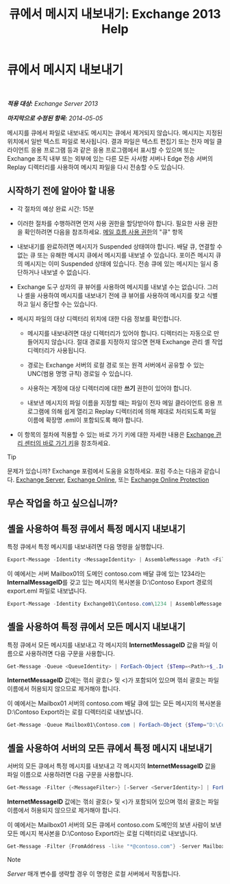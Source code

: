﻿---
title: '큐에서 메시지 내보내기: Exchange 2013 Help'
TOCTitle: 큐에서 메시지 내보내기
ms:assetid: 688b342c-f380-4fe0-afce-7e38cf490627
ms:mtpsurl: https://technet.microsoft.com/ko-kr/library/Aa998625(v=EXCHG.150)
ms:contentKeyID: 51407709
ms.date: 05/22/2018
mtps_version: v=EXCHG.150
ms.translationtype: MT
---

# 큐에서 메시지 내보내기

 

_**적용 대상:** Exchange Server 2013_

_**마지막으로 수정된 항목:** 2014-05-05_

메시지를 큐에서 파일로 내보내도 메시지는 큐에서 제거되지 않습니다. 메시지는 지정된 위치에서 일반 텍스트 파일로 복사됩니다. 결과 파일은 텍스트 편집기 또는 전자 메일 클라이언트 응용 프로그램 등과 같은 응용 프로그램에서 표시할 수 있으며 또는 Exchange 조직 내부 또는 외부에 있는 다른 모든 사서함 서버나 Edge 전송 서버의 Replay 디렉터리를 사용하여 메시지 파일을 다시 전송할 수도 있습니다.

## 시작하기 전에 알아야 할 내용

  - 각 절차의 예상 완료 시간: 15분

  - 이러한 절차를 수행하려면 먼저 사용 권한을 할당받아야 합니다. 필요한 사용 권한을 확인하려면 다음을 참조하세요. [메일 흐름 사용 권한](mail-flow-permissions-exchange-2013-help.md)의 "큐" 항목

  - 내보내기를 완료하려면 메시지가 Suspended 상태여야 합니다. 배달 큐, 연결할 수 없는 큐 또는 유해한 메시지 큐에서 메시지를 내보낼 수 있습니다. 포이즌 메시지 큐의 메시지는 이미 Suspended 상태에 있습니다. 전송 큐에 있는 메시지는 일시 중단하거나 내보낼 수 없습니다.

  - Exchange 도구 상자의 큐 뷰어를 사용하여 메시지를 내보낼 수는 없습니다. 그러나 셸을 사용하여 메시지를 내보내기 전에 큐 뷰어를 사용하여 메시지를 찾고 식별하고 일시 중단할 수는 있습니다.

  - 메시지 파일의 대상 디렉터리 위치에 대한 다음 정보를 확인합니다.
    
      - 메시지를 내보내려면 대상 디렉터리가 있어야 합니다. 디렉터리는 자동으로 만들어지지 않습니다. 절대 경로를 지정하지 않으면 현재 Exchange 관리 셸 작업 디렉터리가 사용됩니다.
    
      - 경로는 Exchange 서버의 로컬 경로 또는 원격 서버에서 공유할 수 있는 UNC(범용 명명 규칙) 경로일 수 있습니다.
    
      - 사용하는 계정에 대상 디렉터리에 대한 **쓰기** 권한이 있어야 합니다.
    
      - 내보낸 메시지의 파일 이름을 지정할 때는 파일이 전자 메일 클라이언트 응용 프로그램에 의해 쉽게 열리고 Replay 디렉터리에 의해 제대로 처리되도록 파일 이름에 확장명 .eml이 포함되도록 해야 합니다.

  - 이 항목의 절차에 적용할 수 있는 바로 가기 키에 대한 자세한 내용은 [Exchange 관리 센터의 바로 가기 키](keyboard-shortcuts-in-the-exchange-admin-center-exchange-online-protection-help.md)을 참조하세요.


> [!TIP]
> 문제가 있습니까? Exchange 포럼에서 도움을 요청하세요. 포럼 주소는 다음과 같습니다. <A href="https://go.microsoft.com/fwlink/p/?linkid=60612">Exchange Server</A>, <A href="https://go.microsoft.com/fwlink/p/?linkid=267542">Exchange Online</A>, 또는 <A href="https://go.microsoft.com/fwlink/p/?linkid=285351">Exchange Online Protection</A>



## 무슨 작업을 하고 싶으십니까?

## 셸을 사용하여 특정 큐에서 특정 메시지 내보내기

특정 큐에서 특정 메시지를 내보내려면 다음 명령을 실행합니다.

```powershell
Export-Message -Identity <MessageIdentity> | AssembleMessage -Path <FilePath>\<FileName>.eml
```

이 예에서는 서버 Mailbox01의 도메인 contoso.com 배달 큐에 있는 1234라는 **InternalMessageID**를 갖고 있는 메시지의 복사본을 D:\\Contoso Export 경로의 export.eml 파일로 내보냅니다.

```powershell
Export-Message -Identity Exchange01\Contoso.com\1234 | AssembleMessage -Path "D:\Contoso Export\export.eml"
```

## 셸을 사용하여 특정 큐에서 모든 메시지 내보내기

특정 큐에서 모든 메시지를 내보내고 각 메시지의 **InternetMessageID** 값을 파일 이름으로 사용하려면 다음 구문을 사용합니다.

```powershell
Get-Message -Queue <QueueIdentity> | ForEach-Object {$Temp=<Path>+$_.InternetMessageID+".eml";$Temp=$Temp.Replace("<","_");$Temp=$Temp.Replace(">","_");Export-Message $_.Identity | AssembleMessage -Path $Temp}
```

**InternetMessageID** 값에는 꺾쇠 괄호(\> 및 \<)가 포함되어 있으며 꺾쇠 괄호는 파일 이름에서 허용되지 않으므로 제거해야 합니다.

이 예에서는 Mailbox01 서버의 contoso.com 배달 큐에 있는 모든 메시지의 복사본을 D:\\Contoso Export라는 로컬 디렉터리로 내보냅니다.

```powershell
Get-Message -Queue Mailbox01\Contoso.com | ForEach-Object {$Temp="D:\Contoso Export\"+$_.InternetMessageID+".eml";$Temp=$Temp.Replace("<","_");$Temp=$Temp.Replace(">","_");Export-Message $_.Identity | AssembleMessage -Path $Temp}
```

## 셸을 사용하여 서버의 모든 큐에서 특정 메시지 내보내기

서버의 모든 큐에서 특정 메시지를 내보내고 각 메시지의 **InternetMessageID** 값을 파일 이름으로 사용하려면 다음 구문을 사용합니다.

```powershell
Get-Message -Filter {<MessageFilter>} [-Server <ServerIdentity>] | ForEach-Object {$Temp=<Path>+$_.InternetMessageID+".eml";$Temp=$Temp.Replace("<","_");$Temp=$Temp.Replace(">","_");Export-Message $_.Identity | AssembleMessage -Path $Temp}
```

**InternetMessageID** 값에는 꺾쇠 괄호(\> 및 \<)가 포함되어 있으며 꺾쇠 괄호는 파일 이름에서 허용되지 않으므로 제거해야 합니다.

이 예에서는 Mailbox01 서버의 모든 큐에서 contoso.com 도메인의 보낸 사람이 보낸 모든 메시지 복사본을 D:\\Contoso Export라는 로컬 디렉터리로 내보냅니다.

```powershell
Get-Message -Filter {FromAddress -like "*@contoso.com"} -Server Mailbox01 | ForEach-Object {$Temp="D:\Contoso Export\"+$_.InternetMessageID+".eml";$Temp=$Temp.Replace("<","_");$Temp=$Temp.Replace(">","_");Export-Message $_.Identity | AssembleMessage -Path $Temp}
```


> [!NOTE]
> <EM>Server</EM> 매개 변수를 생략할 경우 이 명령은 로컬 서버에서 작동합니다.


